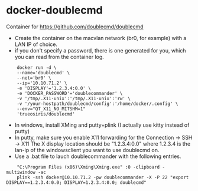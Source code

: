 # docker-doublecmd
Container for https://github.com/doublecmd/doublecmd

- Create the container on the macvlan network (br0, for example) with a LAN IP of choice.
- if you don't specify a password, there is one generated for you, which you can read from the container log.

```
    docker run -d \
    --name='doublecmd' \
    --net='br0' \
    --ip='10.10.71.2' \
    -e 'DISPLAY'='1.2.3.4:0.0' \
    -e 'DOCKER_PASSWORD'='doublecommander' \
    -v '/tmp/.X11-unix':'/tmp/.X11-unix':'rw' \
    -v '/your-hostpath/doublecmd/config':'/home/docker/.config' \
    --env="QT_X11_NO_MITSHM=1" 
    'trueosiris/doublecmd'
```

- In windows, install XMing and putty+plink (I actually use kitty instead of putty)
- In putty, make sure you enable X11 forwarding for the Connection -> SSH -> X11
  The X display location should be "1.2.3.4:0.0" where 1.2.3.4 is the lan-ip of the windowsclient you want to use doublecmd on.
- Use a .bat file to lauch doublecommander with the following entries.
```
    "C:\Program Files (x86)\Xming\Xming.exe" :0 -clipboard -multiwindow -ac
    plink -ssh docker@10.10.71.2 -pw doublecommander -X -P 22 "export DISPLAY==1.2.3.4:0.0; DISPLAY=1.2.3.4:0.0; doublecmd"
```
